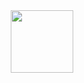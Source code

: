 <div id="header" align="center">
  <img src="https://tenor.com/view/bongo-cat-codes-gif-22068584" width="100"/>
</div>
